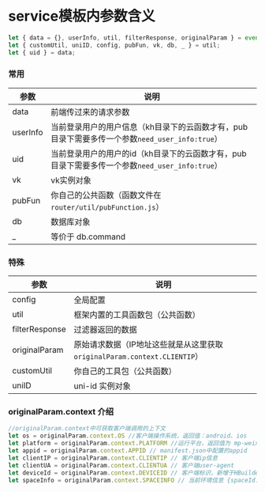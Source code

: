 # service模板内参数含义
 
```js
let { data = {}, userInfo, util, filterResponse, originalParam } = event;
let { customUtil, uniID, config, pubFun, vk, db, _ } = util;
let { uid } = data;
```
### 常用
| 参数             | 说明                   | 
|------------------|-----------------------|
| data          | 前端传过来的请求参数            |
| userInfo          | 当前登录用户的用户信息（kh目录下的云函数才有，pub目录下需要多传一个参数`need_user_info:true`）            |
| uid          | 当前登录用户的用户的id（kh目录下的云函数才有，pub目录下需要多传一个参数`need_user_info:true`）            |
| vk          | vk实例对象            |
| pubFun          | 你自己的公共函数（函数文件在 `router/util/pubFunction.js`）            |
| db          | 数据库对象            |
| _          | 等价于 db.command            |


### 特殊

| 参数             | 说明                   | 
|------------------|-----------------------|
| config          | 全局配置            |
| util          | 框架内置的工具函数包（公共函数）           |
| filterResponse          | 过滤器返回的数据         |
| originalParam          | 原始请求数据（IP地址这些就是从这里获取 `originalParam.context.CLIENTIP`）            |
| customUtil          | 你自己的工具包（公共函数）         |
| uniID          |  uni-id 实例对象            |


### originalParam.context 介绍
```js
//originalParam.context中可获取客户端调用的上下文
let os = originalParam.context.OS //客户端操作系统，返回值：android、ios    等
let platform = originalParam.context.PLATFORM //运行平台，返回值为 mp-weixin、app-plus等
let appid = originalParam.context.APPID // manifest.json中配置的appid
let clientIP = originalParam.context.CLIENTIP // 客户端ip信息
let clientUA = originalParam.context.CLIENTUA // 客户端user-agent
let deviceId = originalParam.context.DEVICEID // 客户端标识，新增于HBuilderX 3.1.0，同uni-app客户端getSystemInfo接口获取的deviceId
let spaceInfo = originalParam.context.SPACEINFO // 当前环境信息 {spaceId:'xxx',provider:'tencent'}
```






